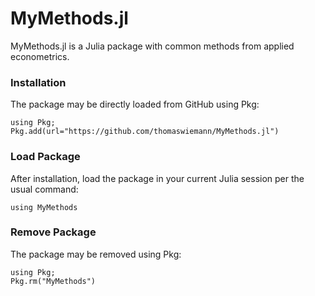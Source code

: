 # MyMethods.jl

MyMethods.jl is a Julia package with common methods from applied econometrics.

### Installation
The package may be directly loaded from GitHub using Pkg:
```
using Pkg;
Pkg.add(url="https://github.com/thomaswiemann/MyMethods.jl")
```

### Load Package
After installation, load the package in your current Julia session per the usual command:
```
using MyMethods
```

### Remove Package
The package may be removed using Pkg:
```
using Pkg;
Pkg.rm("MyMethods")
```
